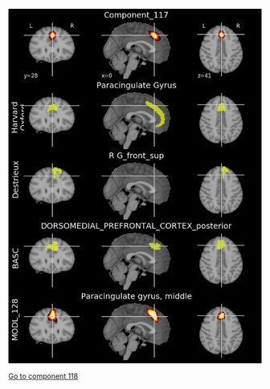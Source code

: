 ![117](preliminary/117.jpg "Component 117")

[Go to component 118](https://parietal-inria.github.io/MODL_atlas/256/118 "Component 118")
